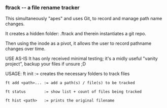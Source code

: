 ### ftrack -- a file rename tracker

This simultaneously "apes" and uses Git, 
to record and manage path name changes.

It creates a hidden folder: .ftrack 
and therein instantiates a git repo.

Then using the inode as a pivot, it allows 
the user to record pathname changes over time.

USE AS-IS
It has only received minimal testing; 
it's a midly useful "vanity project", 
backup your files if unsure ;D

USAGE:
    ft init          := creates the necessary folders to track files

    ft add <path>... := add a path(s) / file(s) to be tracked

    ft status        := show list + count of files being tracked

    ft hist <path>   := prints the original filename
